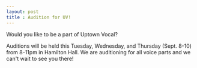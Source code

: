 ```yaml
---
layout: post
title : Audition for UV!
---
```


Would you like to be a part of Uptown Vocal?

Auditions will be held this Tuesday, Wednesday, and Thursday (Sept. 8-10) from 8-11pm in Hamilton Hall. We are auditioning for all voice parts and we can't wait to see you there!
